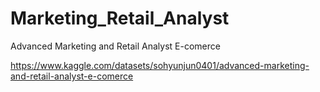 # Marketing_Retail_Analyst
Advanced Marketing and Retail Analyst E-comerce 


https://www.kaggle.com/datasets/sohyunjun0401/advanced-marketing-and-retail-analyst-e-comerce

